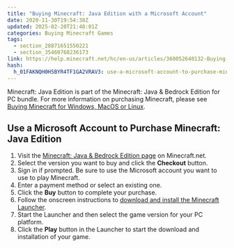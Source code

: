 ```yaml
---
title: "Buying Minecraft: Java Edition with a Microsoft Account"
date: 2020-11-30T19:54:38Z
updated: 2025-02-20T21:48:01Z
categories: Buying Minecraft Games
tags:
  - section_28871651550221
  - section_35460768236173
link: https://help.minecraft.net/hc/en-us/articles/360052640132-Buying-Minecraft-Java-Edition-with-a-Microsoft-Account
hash:
  h_01FAKNQH0H5BYR4TF1GA2VRAV3: use-a-microsoft-account-to-purchase-minecraft-java-edition
---
```


Minecraft: Java Edition is part of the Minecraft: Java & Bedrock Edition for PC bundle. For more information on purchasing Minecraft, please see [Buying Minecraft for Windows, MacOS or Linux](./Buying-Minecraft-for-Windows-MacOS-or-Linux.md).

## Use a Microsoft Account to Purchase Minecraft: Java Edition 

1.  Visit the [Minecraft: Java & Bedrock Edition page](https://www.minecraft.net/en-us/store/minecraft-deluxe-collection-pc) on Minecraft.net.
2.  Select the version you want to buy and click the **Checkout** button.
3.  Sign in if prompted. Be sure to use the Microsoft account you want to use to play Minecraft.
4.  Enter a payment method or select an existing one.
5.  Click the **Buy** button to complete your purchase.
6.  Follow the onscreen instructions to [download and install the Minecraft Launcher](../Minecraft-Launcher-Support/How-to-Download-and-Install-the-Minecraft-Launcher.md).
7.  Start the Launcher and then select the game version for your PC platform.
8.  Click the **Play** button in the Launcher to start the download and installation of your game.
